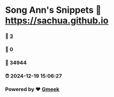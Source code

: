 # Song Ann's Snippets :link: https://sachua.github.io 
### :page_facing_up: [3](https://sachua.github.io/tag.html) 
### :speech_balloon: 0 
### :hibiscus: 34944 
### :alarm_clock: 2024-12-19 15:06:27 
### Powered by :heart: [Gmeek](https://github.com/Meekdai/Gmeek)
